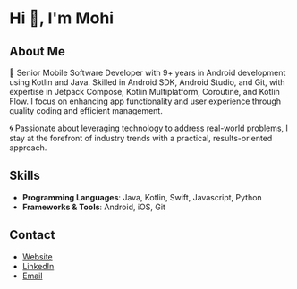 <!--
**MohammadFeyzian/MohammadFeyzian** is a ✨ _special_ ✨ repository because its `README.md` (this file) appears on your GitHub profile.

Here are some ideas to get you started:

- 🔭 I’m currently working on ...
- 🌱 I’m currently learning ...
- 👯 I’m looking to collaborate on ...
- 🤔 I’m looking for help with ...
- 💬 Ask me about ...
- 📫 How to reach me: ...
- 😄 Pronouns: ...
- ⚡ Fun fact: ...
-->


# Hi 👋, I'm Mohi

## About Me
🚀 Senior Mobile Software Developer with 9+ years in Android development using Kotlin and Java. Skilled in Android SDK, Android Studio, and Git, with expertise in Jetpack Compose, Kotlin Multiplatform, Coroutine, and Kotlin Flow. I focus on enhancing app functionality and user experience through quality coding and efficient management.

🌀 Passionate about leveraging technology to address real-world problems, I stay at the forefront of industry trends with a practical, results-oriented approach.

## Skills
- **Programming Languages**: Java, Kotlin, Swift, Javascript, Python
- **Frameworks & Tools**: Android, iOS, Git

## Contact
- [Website](https://mohifeyzian.com/)
- [LinkedIn](https://www.linkedin.com/in/mohammadfeyzian/)
- [Email](mohammad.feyzian@gmail.com)
